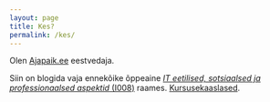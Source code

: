 ```yaml
---
layout: page
title: Kes?
permalink: /kes/
---
```


Olen [Ajapaik.ee](http://ajapaik.ee) eestvedaja.

Siin on blogida vaja ennekõike õppeaine [*IT eetilised, sotsiaalsed ja professionaalsed aspektid* (I008)](https://beta.wikiversity.org/wiki/IT_eetilised,_sotsiaalsed_ja_professionaalsed_aspektid) raames. [Kursusekaaslased](https://beta.wikiversity.org/wiki/IT_eetilised,_sotsiaalsed_ja_professionaalsed_aspektid/Osalejad).
